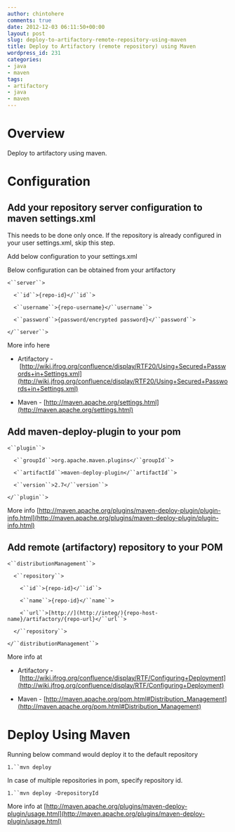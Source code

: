 ```yaml
---
author: chintohere
comments: true
date: 2012-12-03 06:11:50+00:00
layout: post
slug: deploy-to-artifactory-remote-repository-using-maven
title: Deploy to Artifactory (remote repository) using Maven
wordpress_id: 231
categories:
- java
- maven
tags:
- artifactory
- java
- maven
---
```


# Overview


Deploy to artifactory using maven.


# Configuration




## Add your repository server configuration to maven settings.xml


This needs to be done only once. If the repository is already configured in your user settings.xml, skip this step.

Add below configuration to your settings.xml

Below configuration can be obtained from your artifactory








`<``server``>`




`  <``id``>{repo-id}</``id``>`




`  <``username``>{repo-username}</``username``>`




`  <``password``>{password/encrypted password}</``password``>`




`</``server``>`








More info here



	
  * Artifactory - [http://wiki.jfrog.org/confluence/display/RTF20/Using+Secured+Passwords+in+Settings.xml](http://wiki.jfrog.org/confluence/display/RTF20/Using+Secured+Passwords+in+Settings.xml)

	
  * Maven - [http://maven.apache.org/settings.html](http://maven.apache.org/settings.html)




## Add maven-deploy-plugin to your pom










`<``plugin``>`




`  <``groupId``>org.apache.maven.plugins</``groupId``>`




`  <``artifactId``>maven-deploy-plugin</``artifactId``>`




`  <``version``>2.7</``version``>`




`</``plugin``>`








More info [http://maven.apache.org/plugins/maven-deploy-plugin/plugin-info.html](http://maven.apache.org/plugins/maven-deploy-plugin/plugin-info.html)


## Add remote (artifactory) repository to your POM










`<``distributionManagement``>`




`  <``repository``>`




`    <``id``>{repo-id}</``id``>`




`    <``name``>{repo-id}</``name``>`




`    <``url``>[http://](http://integ/){repo-host-name}/artifactory/{repo-url}</``url``>`




`  </``repository``>`




`</``distributionManagement``>`








More info at



	
  * Artifactory - [http://wiki.jfrog.org/confluence/display/RTF/Configuring+Deployment](http://wiki.jfrog.org/confluence/display/RTF/Configuring+Deployment)

	
  * Maven - [http://maven.apache.org/pom.html#Distribution_Management](http://maven.apache.org/pom.html#Distribution_Management)




# Deploy Using Maven


Running below command would deploy it to the default repository








`1.``mvn deploy`








In case of multiple repositories in pom, specify repository id.








`1.``mvn deploy -DrepositoryId`








More info at [http://maven.apache.org/plugins/maven-deploy-plugin/usage.html](http://maven.apache.org/plugins/maven-deploy-plugin/usage.html)
